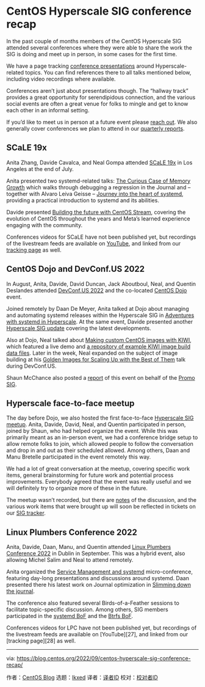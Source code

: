 [#]: subject: "CentOS Hyperscale SIG conference recap"
[#]: via: "https://blog.centos.org/2022/09/centos-hyperscale-sig-conference-recap/"
[#]: author: "CentOS Blog https://blog.centos.org"
[#]: collector: "lkxed"
[#]: translator: " "
[#]: reviewer: " "
[#]: publisher: " "
[#]: url: " "

CentOS Hyperscale SIG conference recap
======

In the past couple of months members of the CentOS Hyperscale SIG attended several conferences where they were able to share the work the SIG is doing and meet up in person, in some cases for the first time.

We have a page tracking [conference presentations][1] around Hyperscale-related topics. You can find references there to all talks mentioned below, including video recordings where available.

Conferences aren’t just about presentations though. The “hallway track” provides a great opportunity for serendipidous connection, and the various social events are often a great venue for folks to mingle and get to know each other in an informal setting.

If you’d like to meet us in person at a future event please [reach out][2]. We also generally cover conferences we plan to attend in our [quarterly reports][3].

## SCaLE 19x

Anita Zhang, Davide Cavalca, and Neal Gompa attended [SCaLE 19x][4] in Los Angeles at the end of July.

Anita presented two systemd-related talks: [The Curious Case of Memory Growth][5] which walks through debugging a regression in the Journal and – together with Alvaro Leiva Geisse – [Journey into the heart of systemd][6], providing a practical introduction to systemd and its abilities.

Davide presented [Building the future with CentOS Stream][7], covering the evolution of CentOS throughout the years and Meta’s learned experience engaging with the community.

Conferences videos for SCaLE have not been published yet, but recordings of the livestream feeds are available on [YouTube][8], and linked from our [tracking page][9] as well.

## CentOS Dojo and DevConf.US 2022

In August, Anita, Davide, David Duncan, Jack Aboutboul, Neal, and Quentin Deslandes attended [DevConf.US 2022][10] and the co-located [CentOS Dojo][11] event.

Joined remotely by Daan De Meyer, Anita talked at Dojo about managing and automating systemd releases within the Hyperscale SIG in [Adventures with systemd in Hyperscale][12]. At the same event, Davide presented another [Hyperscale SIG update][13] covering the latest developments.

Also at Dojo, Neal talked about [Making custom CentOS images with KIWI][14], which featured a live demo and [a repository of example KIWI image build data files][15]. Later in the week, Neal expanded on the subject of image building at his [Golden Images for Scaling Up with the Best of Them][16] talk during DevConf.US.

Shaun McChance also posted a [report][17] of this event on behalf of the [Promo SIG][18].

## Hyperscale face-to-face meetup

The day before Dojo, we also hosted the first face-to-face [Hyperscale SIG meetup][19]. Anita, Davide, David, Neal, and Quentin participated in person, joined by Shaun, who had helped organize the event. While this was primarily meant as an in-person event, we had a conference bridge setup to allow remote folks to join, which allowed people to follow the conversation and drop in and out as their scheduled allowed. Among others, Daan and Manu Bretelle participated in the event remotely this way.

We had a lot of great conversation at the meetup, covering specific work items, general brainstorming for future work and potential process improvements. Everybody agreed that the event was really useful and we will definitely try to organize more of these in the future.

The meetup wasn’t recorded, but there are [notes][20] of the discussion, and the various work items that were brought up will soon be reflected in tickets on our [SIG tracker][21].

## Linux Plumbers Conference 2022

Anita, Davide, Daan, Manu, and Quentin attended [Linux Plumbers Conference 2022][22] in Dublin in September. This was a hybrid event, also allowing Michel Salim and Neal to attend remotely.

Anita organized the [Service Management and systemd][23] micro-conference, featuring day-long presentations and discussions around systemd. Daan presented there his latest work on Journal optimization in [Slimming down the journal][24].

The conference also featured several Birds-of-a-Feather sessions to facilitate topic-specific discussion. Among others, SIG members participated in the [systemd BoF][25] and the [Btrfs BoF][26].

Conferences videos for LPC have not been published yet, but recordings of the livestream feeds are available on [YouTube][27], and linked from our [tracking page][28] as well.

--------------------------------------------------------------------------------

via: https://blog.centos.org/2022/09/centos-hyperscale-sig-conference-recap/

作者：[CentOS Blog][a]
选题：[lkxed][b]
译者：[译者ID](https://github.com/译者ID)
校对：[校对者ID](https://github.com/校对者ID)

[a]: https://blog.centos.org
[b]: https://github.com/lkxed
[1]: https://sigs.centos.org/hyperscale/communication/talks/
[2]: https://sigs.centos.org/hyperscale/communication/channels/
[3]: https://sigs.centos.org/hyperscale/communication/reports/
[4]: https://www.socallinuxexpo.org/scale/19x
[5]: https://www.socallinuxexpo.org/scale/19x/presentations/curious-case-memory-growth
[6]: https://www.socallinuxexpo.org/scale/19x/presentations/journey-heart-systemd
[7]: https://www.socallinuxexpo.org/scale/19x/presentations/building-future-centos-stream
[8]: https://www.youtube.com/user/socallinuxexpo/videos
[9]: https://www.devconf.info/us/
[10]: https://wiki.centos.org/Events/Dojo/DevConfUS2022
[11]: https://www.youtube.com/watch?v=PdbyYqrvlnY
[12]: https://www.youtube.com/watch?v=aXO0eLMkCDI
[13]: https://www.youtube.com/watch?v=RKeFR4R2IeA
[14]: https://pagure.io/centos-kiwi-examples
[15]: https://devconfus2022.sched.com/event/14TEW/golden-images-for-scaling-up-with-the-best-of-them
[16]: https://lists.centos.org/pipermail/centos-promo/2022-September/007298.html
[17]: https://wiki.centos.org/SpecialInterestGroup/Promo
[18]: https://lists.centos.org/pipermail/centos-devel/2022-July/120462.html
[19]: https://pagure.io/centos-sig-hyperscale/sig/blob/main/f/meetups/20220816-boston-meetup.md
[20]: https://pagure.io/centos-sig-hyperscale/sig/issues
[21]: https://lpc.events/event/16/
[22]: https://lpc.events/event/16/sessions/146/
[23]: https://lpc.events/event/16/contributions/1185/
[24]: https://lpc.events/event/16/contributions/1399/
[25]: https://lpc.events/event/16/contributions/1300/
[26]: https://www.youtube.com/c/LinuxPlumbersConference/videos

